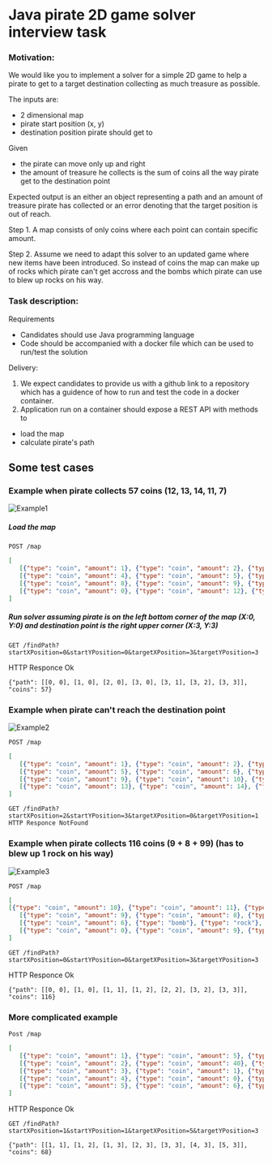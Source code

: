 # Java pirate 2D game solver interview task

### Motivation:

We would like you to implement a solver for a simple 2D game to help a pirate to get to a target destination collecting as much treasure as possible.

The inputs are: 
 - 2 dimensional map 
 - pirate start position (x, y)
 - destination position pirate should get to

Given
 - the piratе can move only up and right 
 - the amount of treasure he collects is the sum of coins all the way pirate get to the destination point

Expected output is an either an object representing a path and an amount of treasure pirate has collected or an error denoting that the target position is out of reach.
 	 
Step 1. A map consists of only coins where each point can contain specific amount.
	
Step 2. Assume we need to adapt this solver to an updated game where new items have been introduced. So instead of coins the map can make up of rocks which pirate can't get accross and the bombs which pirate can use to blew up rocks on his way. 

### Task description:
	
Requirements
 - Candidates should use Java programming language
 - Code should be accompanied with a docker file which can be used to run/test the solution
  
Delivery: 
 1. We expect candidates to provide us with a github link to a repository which has a guidence of how to run and test the code in a docker container.
 2. Application run on a container should expose a REST API with methods to 
  - load the map
  - calculate pirate's path

## Some test cases

### Example when pirate collects 57 coins (12, 13, 14, 11, 7)

![Example1](/example_1.png?raw=true)


##### Load the map
 `POST /map`
 
 ```json
 [
    [{"type": "coin", "amount": 1}, {"type": "coin", "amount": 2}, {"type": "coin", "amount": 3}, {"type": "coin", "amount": 0}],
    [{"type": "coin", "amount": 4}, {"type": "coin", "amount": 5}, {"type": "coin", "amount": 6}, {"type": "coin", "amount": 7}],
    [{"type": "coin", "amount": 8}, {"type": "coin", "amount": 9}, {"type": "coin", "amount": 10}, {"type": "coin", "amount": 11}],
    [{"type": "coin", "amount": 0}, {"type": "coin", "amount": 12}, {"type": "coin", "amount": 13}, {"type": "coin", "amount": 14}]
]
 ```

##### Run solver assuming pirate is on the left bottom corner of the map (X:0, Y:0) and destination point is the right upper corner (X:3, Y:3)

`GET /findPath?startXPosition=0&startYPosition=0&targetXPosition=3&targetYPosition=3`

HTTP Responce Ok

```
{"path": [[0, 0], [1, 0], [2, 0], [3, 0], [3, 1], [3, 2], [3, 3]], "coins": 57}
```
  

### Example when pirate can't reach the destination point

![Example2](/example-2.png?raw=true)

 `POST /map`
 
 ```json
 [
    [{"type": "coin", "amount": 1}, {"type": "coin", "amount": 2}, {"type": "coin", "amount": 3}, {"type": "coin", "amount": 4}],
    [{"type": "coin", "amount": 5}, {"type": "coin", "amount": 6}, {"type": "coin", "amount": 7}, {"type": "coin", "amount": 8}],
    [{"type": "coin", "amount": 9}, {"type": "coin", "amount": 10}, {"type": "coin", "amount": 11}, {"type": "coin", "amount": 12}],
    [{"type": "coin", "amount": 13}, {"type": "coin", "amount": 14}, {"type": "coin", "amount": 15}, {"type": "coin", "amount": 16}]
 ]
 ```

  `GET /findPath?startXPosition=2&startYPosition=3&targetXPosition=0&targetYPosition=1`
  `HTTP Responce NotFound`
  

### Example when pirate collects 116 coins (9 + 8 + 99) (has to blew up 1 rock on his way) 

![Example3](/example-3.png?raw=true)

 `POST /map`
 
 ```json
 [
 [{"type": "coin", "amount": 10}, {"type": "coin", "amount": 11}, {"type": "coin", "amount": 21}, {"type": "coin", "amount": 0}],
    [{"type": "coin", "amount": 9}, {"type": "coin", "amount": 8}, {"type": "rock"}, {"type": "coin", "amount": 99}],
    [{"type": "coin", "amount": 6}, {"type": "bomb"}, {"type": "rock"}, {"type": "rock"}],
    [{"type": "coin", "amount": 0}, {"type": "coin", "amount": 9}, {"type": "coin", "amount": 9}, {"type": "coin", "amount": 9}]
 ]
 ```

`GET /findPath?startXPosition=0&startYPosition=0&targetXPosition=3&targetYPosition=3`

HTTP Responce Ok

```
{"path": [[0, 0], [1, 0], [1, 1], [1, 2], [2, 2], [3, 2], [3, 3]], "coins": 116}
```

### More complicated example

`Post /map`

```json
[
   [{"type": "coin", "amount": 1}, {"type": "coin", "amount": 5}, {"type": "coin", "amount": 6}, {"type": "coin", "amount": 7}, {"type": "coin", "amount": 8}, {"type": "coin", "amount": 9}],
   [{"type": "coin", "amount": 2}, {"type": "coin", "amount": 40}, {"type": "coin", "amount": 9}, {"type": "coin", "amount": 8}, {"type": "coin", "amount": 10}, {"type": "coin", "amount": 0}],
   [{"type": "coin", "amount": 3}, {"type": "coin", "amount": 1}, {"type": "coin", "amount": 2}, {"type": "coin", "amount": 8}, {"type": "coin", "amount": 9}, {"type": "coin", "amount": 11}],
   [{"type": "coin", "amount": 4}, {"type": "coin", "amount": 0}, {"type": "coin", "amount": 6}, {"type": "coin", "amount": 7}, {"type": "coin", "amount": 8}, {"type": "coin", "amount": 10}],
   [{"type": "coin", "amount": 5}, {"type": "coin", "amount": 6}, {"type": "coin", "amount": 8}, {"type": "coin", "amount": 9}, {"type": "coin", "amount": 10}, {"type": "coin", "amount": 11}]
]
```
HTTP Responce Ok

`GET /findPath?startXPosition=1&startYPosition=1&targetXPosition=5&targetYPosition=3`

```
{"path": [[1, 1], [1, 2], [1, 3], [2, 3], [3, 3], [4, 3], [5, 3]], "coins": 68}
```
